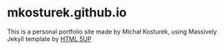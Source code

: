 # mkosturek.github.io
This is a personal portfolio site made by Michał Kosturek, using Massively Jekyll template by [HTML 5UP](https://html5up.net/)
